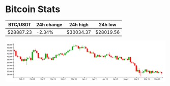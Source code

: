 # Bitcoin Stats

BTC/USDT|24h change|24h high|24h low|
|---|---|---|---|
|$28887.23|-2.34%|$30034.37|$28019.56|

<img src="./chart.svg">

